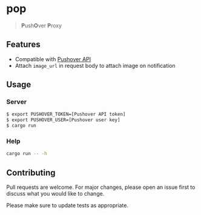 # pop

> **P**ush**O**ver **P**roxy

## Features

* Compatible with [Pushover API](https://pushover.net/api)
* Attach `image_url` in request body to attach image on notification

## Usage

### Server

```bash
$ export PUSHOVER_TOKEN=[Pushover API token]
$ export PUSHOVER_USER=[Pushover user key]
$ cargo run
```

### Help

```bash
cargo run -- -h
```

## Contributing

Pull requests are welcome. For major changes, please open an issue first to discuss what you would like to change.

Please make sure to update tests as appropriate.
